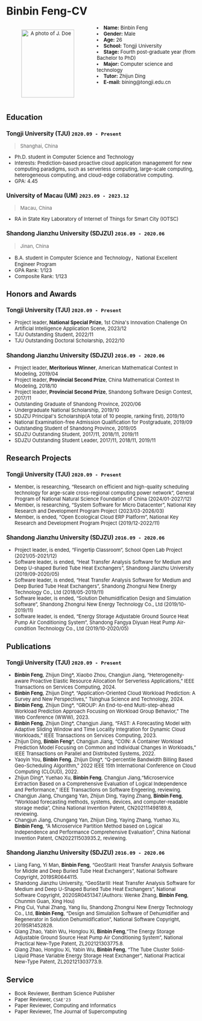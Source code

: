 # Binbin Feng-CV
<font size=2>
<div style="display: flex;">
  <div style="flex-basis: 25%; padding-right: 20px;">
    <figure class="gl-page-background gl-float-right gl-image-box" style="text-align: center;"><img src="assets/Mypic.jpg" alt="A photo of J. Doe" width="140" height="180" style="max-width: 160px;" /></figure>
  </div>
  <div style="flex-basis: 60%;">
    <li><b>Name:</b> Binbin Feng</li>
    <li><b>Gender:</b> Male</li>
    <li><b>Age:</b> 26</li>
    <li><b>School:</b> Tongji University</li>
    <li><b>Stage:</b> Fourth post-graduate year (from Bachelor to PhD)</li>
    <li><b>Major:</b> Computer science and technology</li>
    <li><b>Tutor:</b> Zhijun Ding</li>
    <li><b>E-mail:</b> bining@tongji.edu.cn</li>
  </div>
</div>

## Education

### **Tongji University (TJU)** `2020.09 - Present`
>  Shanghai, China
- Ph.D. student in Computer Science and Technology
- Interests: Prediction-based proactive cloud application management for new computing paradigms, such as serverless computing, large-scale computing, heterogeneous computing, and cloud-edge collaborative computing.
- GPA: 4.45

### **University of Macau (UM)** `2023.09 - 2023.12`
> Macau, China
- RA in State Key Laboratory of Internet of Things for Smart City (IOTSC)

### **Shandong Jianzhu University (SDJZU)** `2016.09 - 2020.06`
> Jinan, China
- B.A. student in Computer Science and Technology，National Excellent Engineer Program
- GPA Rank: 1/123
- Composite Rank: 1/123

## Honors and Awards

### **Tongji University (TJU)** `2020.09 - Present`
- Project leader, **National Special Prize**, 1st China's Innovation Challenge On Artificial Intelligence Application Scene, 2023/12
- TJU Outstanding Student, 2022/11
- TJU Outstanding Doctoral Scholarship, 2022/10


### **Shandong Jianzhu University (SDJZU)** `2016.09 - 2020.06`
- Project leader, **Meritorious Winner**, American Mathematical Contest In Modeling, 2019/04
- Project leader, **Provincial Second Prize**, China Mathematical Contest In Modeling, 2018/10
- Project leader, **Provincial Second Prize**, Shandong Software Design Contest, 2017/11
- Outstanding Graduate of Shandong Province, 2020/06
- Undergraduate National Scholarship, 2019/10
- SDJZU Principal's Scholarship(A total of 10 people, ranking first), 2019/10
- National Examination-free Admission Qualification for Postgraduate, 2019/09
- Outstanding Student of Shandong Province, 2019/05
- SDJZU Outstanding Student, 2017/11, 2018/11, 2019/11
- SDJZU Outstanding Student Leader, 2017/11, 2018/11, 2019/11

## Research Projects

### **Tongji University (TJU)** `2020.09 - Present`
- Member, is researching, “Research on efficient and high-quality scheduling technology for arge-scale cross-regional computing power network”, General Program of National Natural Science Foundation of China (2024/01-2027/12)
- Member, is researching, “System Software for Micro Datacenter”, National Key Research and Development Program Project (2023/03-2026/03)
- Member, is ended, “Open Ecological Cloud ERP Platform”, National Key Research and Development Program Project (2019/12-2022/11)

### **Shandong Jianzhu University (SDJZU)** `2016.09 - 2020.06`
- Project leader, is ended, “Fingertip Classroom”, School Open Lab Project (2021/05-2021/12)
-  Software leader, is ended, “Heat Transfer Analysis Software for Medium and Deep U-shaped Buried Tube Heat Exchangers”, Shandong Jianzhu University (2019/09-2020/05)
- Software leader, is ended, “Heat Transfer Analysis Software for Medium and Deep Buried Tube Heat Exchangers”, Shandong Zhongrui New Energy Technology Co., Ltd (2018/05-2019/11)
- Software leader, is ended, “Solution Dehumidification Design and Simulation Software”, Shandong Zhongrui New Energy Technology Co., Ltd (2019/10-2019/11)
- Software leader, is ended, “Energy Storage Adjustable Ground Source Heat Pump Air Conditioning System”, Shandong Fangya Diyuan Heat Pump Air-condition Technology Co., Ltd (2019/10-2020/05)

## Publications

### **Tongji University (TJU)** `2020.09 - Present`
- **Binbin Feng**, Zhijun Ding*, Xiaobo Zhou, Changjun Jiang, “Heterogeneity-aware Proactive Elastic Resource Allocation for Serverless Applications,” IEEE Transactions on Services Computing, 2024.
- **Binbin Feng**, Zhijun Ding*, “Application-Oriented Cloud Workload Prediction: A Survey and New Perspectives,” Tsinghua Science and Technology, 2024.
- **Binbin Feng**, Zhijun Ding*, “GROUP: An End-to-end Multi-step-ahead Workload Prediction Approach Focusing on Workload Group Behavior,” The Web Conference (WWW), 2023.
- **Binbin Feng**, Zhijun Ding*, Changjun Jiang, “FAST: A Forecasting Model with Adaptive Sliding Window and Time Locality Integration for Dynamic Cloud Workloads,” IEEE Transactions on Services Computing, 2023.
- Zhijun Ding, **Binbin Feng***, Changjun Jiang, “COIN: A Container Workload Prediction Model Focusing on Common and Individual Changes in Workloads,” IEEE Transactions on Parallel and Distributed Systems, 2022.
- Yaoyin You, **Binbin Feng**, Zhijun Ding*, “Q-percentile Bandwidth Billing Based Geo-Scheduling Algorithm,” 2022 IEEE 15th International Conference on Cloud Computing (CLOUD), 2022.
- Zhijun Ding*, Yuehao Xu, **Binbin Feng**, Changjun Jiang,“Microservice Extraction Based on a Comprehensive Evaluation of Logical Independence and Performance,” IEEE Transactions on Software Engeering, reviewing.
- Changjun Jiang, Chungang Yan, Zhijun Ding, Yaying Zhang, **Binbin Feng**, “Workload forecasting methods, systems, devices, and computer-readable storage media”, China National Invention Patent, CN202111498189.8, reviewing.
- Changjun Jiang, Chungang Yan, Zhijun Ding, Yaying Zhang, Yuehao Xu, **Binbin Feng**, “A Microservice Partition Method based on Logical Independence and Performance Comprehensive Evaluation”, China National Invention Patent, CN202211503935.2, reviewing.

### **Shandong Jianzhu University (SDJZU)** `2016.09 - 2020.06`
- Liang Fang, Yi Man, **Binbin Feng**, “GeoStarII: Heat Transfer Analysis Software for Middle and Deep Buried Tube Heat Exchangers”, National Software Copyright, 2019SR0644115.
- Shandong Jianzhu University, “GeoStarIII: Heat Transfer Analysis Software for Medium and Deep U-Shaped Buried Tube Heat Exchangers”, National Software Copyright, 2020SR0451347.(Authors: Wenke Zhang, **Binbin Feng**, Chunmin Guan, Xing Hou)
- Ping Cui, Yuhai Zhang, Yang liu, Shandong Zhongrui New Energy Technology Co., Ltd, **Binbin Feng**, “Design and Simulation Software of Dehumidifier and Regenerator in Solution Dehumidification”, National Software Copyright, 2019SR1452828.
- Qiang Zhao, Yabin Wu, Honglou Xi, **Binbin Feng**,“The Energy Storage Adjustable Ground Source Heat Pump Air Conditioning System”, National Practical New-Type Patent, ZL202121303775.8.
- Qiang Zhao, Honglou Xi, Yabin Wu, **Binbin Feng**, “The Tube Cluster Solid-Liquid Phase Variable Energy Storage Heat Exchanger”, National Practical New-Type Patent, ZL202121303773.9.


## Service

- Book Reviewer, Bentham Science Publisher
- Paper Reviewer, `CSAE'23`
- Paper Reviewer, Computing and Informatics
- Paper Reviewer, The Journal of Supercomputing
